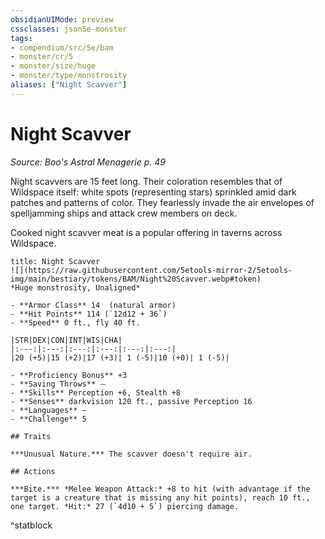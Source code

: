 ```yaml
---
obsidianUIMode: preview
cssclasses: json5e-monster
tags:
- compendium/src/5e/bam
- monster/cr/5
- monster/size/huge
- monster/type/monstrosity
aliases: ["Night Scavver"]
---
```

# Night Scavver
*Source: Boo's Astral Menagerie p. 49*  

Night scavvers are 15 feet long. Their coloration resembles that of Wildspace itself: white spots (representing stars) sprinkled amid dark patches and patterns of color. They fearlessly invade the air envelopes of spelljamming ships and attack crew members on deck.

Cooked night scavver meat is a popular offering in taverns across Wildspace.

```ad-statblock
title: Night Scavver
![](https://raw.githubusercontent.com/5etools-mirror-2/5etools-img/main/bestiary/tokens/BAM/Night%20Scavver.webp#token)
*Huge monstrosity, Unaligned*

- **Armor Class** 14  (natural armor)
- **Hit Points** 114 (`12d12 + 36`)
- **Speed** 0 ft., fly 40 ft.

|STR|DEX|CON|INT|WIS|CHA|
|:---:|:---:|:---:|:---:|:---:|:---:|
|20 (+5)|15 (+2)|17 (+3)| 1 (-5)|10 (+0)| 1 (-5)|

- **Proficiency Bonus** +3
- **Saving Throws** ⏤
- **Skills** Perception +6, Stealth +8
- **Senses** darkvision 120 ft., passive Perception 16
- **Languages** —
- **Challenge** 5

## Traits

***Unusual Nature.*** The scavver doesn't require air.

## Actions

***Bite.*** *Melee Weapon Attack:* +8 to hit (with advantage if the target is a creature that is missing any hit points), reach 10 ft., one target. *Hit:* 27 (`4d10 + 5`) piercing damage.
```
^statblock